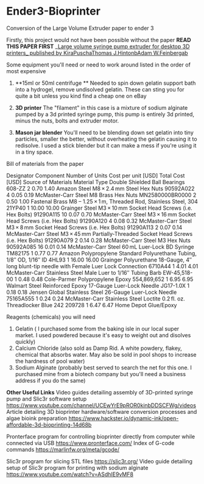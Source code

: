 # Ender3-Bioprinter
Conversion of the Large Volume Extruder paper to ender 3

Firstly, this project would not have been possible without the paper
**READ THIS PAPER FIRST**
_[Large volume syringe pump extruder for desktop 3D printers_ published by KiraPuschaThomas J.HintonbAdam W.Feinbergab](https://www.sciencedirect.com/science/article/pii/S2468067217300822)

Some equipment you'll need or need to work around listed in the order of most expensive

1. **15ml or 50ml centrifuge ** 
Needed to spin down gelatin support bath into a hydrogel, remove undisolved gelatin. These can sting you for quite a bit unless you kind find a cheap one on eBay

2. **3D printer**
The "filament" in this case is a mixture of sodium alginate pumped by a 3d printed syringe pump, this pump is entirely 3d printed, minus the nuts, bolts and extruder motor.

3. **Mason jar blender**
You'll need to be blending down set gelatin into tiny particles, smaller the better, without overheating the gelatin causing it to redisolve. I used a stick blender but it can make a mess if you're using it in a tiny space.

Bill of materials from the paper

Designator	Component	Number of Units	Cost per unit [USD]	Total Cost [USD]	Source of Materials	Material Type
Double Shielded Ball Bearings	608-ZZ	2	0.70	1.40	Amazon	Steel
M8 × 2.4 mm Steel Hex Nuts	90592A022	4	0.05	0.19	McMaster-Carr	Steel
M8 Brass Hex Nuts	MN2580000BR0000	2	0.50	1.00	Fastenal	Brass
M8 – 1.25 × 1 m, Threaded Rod, Stainless Steel, 304	21YP40	1	10.00	10.00	Grainger	Steel
M3 × 10 mm Socket Head Screws (i.e. Hex Bolts)	91290A115	10	0.07	0.70	McMaster-Carr	Steel
M3 × 16 mm Socket Head Screws (i.e. Hex Bolts)	91290A120	4	0.08	0.32	McMaster-Carr	Steel
M3 × 8 mm Socket Head Screws (i.e. Hex Bolts)	91290A113	2	0.07	0.14	McMaster-Carr	Steel
M3 × 45 mm Partially-Threaded Socket Head Screws (i.e. Hex Bolts)	91290A079	2	0.14	0.28	McMaster-Carr	Steel
M3 Hex Nuts	90592A085	16	0.01	0.14	McMaster-Carr	Steel
60 mL Luer-Lock BD Syringe	TM82175	1	0.77	0.77	Amazon	Polypropylene
Standard Polyurethane Tubing, 1/8″ OD, 1/16″ ID	4HL93	1	16.00	16.00	Grainger	Polyurethane
18-Gauge, 4″ long blunt-tip needle with Female Luer Lock Connection	6710A44	1	4.01	4.01	McMaster-Carr	Stainless Steel
Male Luer to 1/16″ Tubing Barb	EW-45,518-00	1	0.48	0.48	Cole-Parmer	Polypropylene
Epoxy	554,869,652	1	6.95	6.95	Walmart	Steel Reinforced Epoxy
17-Gauge Luer-Lock Needle	JG17-1.0X	1	0.18	0.18	Jensen Global	Stainless Steel
26-Gauge Luer-Lock Needle	75165A555	1	0.24	0.24	McMaster-Carr	Stainless Steel
Loctite 0.2 fl. oz. Threadlocker Blue 242	209728	1	6.47	6.47	Home Depot	Glue/Epoxy

Reagents (chemicals) you will need

1. Gelatin ( I purchased some from the baking isle in our local super market. I used powdered because it's easy to weight out and disolves quickly)
2. Calcium Chloride (also sold as Damp Rid. A white powdery, flakey, chemical that absorbs water. May also be sold in pool shops to increase the hardness of pool water)
3. Sodium Alginate (probably best served to search the net for this one. I purchased mine from a biotech company but you'll need a business address if you do the same)

**Other Useful Links**
Video guides detailing assembly of 3D-printed syringe pump and Slic3r software setup 
https://www.youtube.com/channel/UCEwYrE9pROR0kinbDDSCFWg/videos 
Article detailing 3D bioprinter hardware/software conversion processes and algae bioink preparation 
https://www.hackster.io/dynamic-ink/open-affordable-3d-bioprinting-14d68b

Pronterface program for controlling bioprinter directly from computer while connected via USB https://www.pronterface.com/ Index of G-code commands https://marlinfw.org/meta/gcode/

Slic3r program for slicing STL files 
https://slic3r.org/ 
Video guide detailing setup of Slic3r program for printing with sodium alginate 
https://www.youtube.com/watch?v=ASdhIE9vMF8
